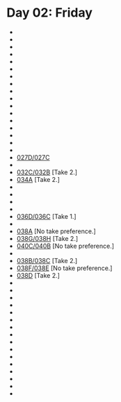 # Day 02: Friday

* [](011C-011A--Take02--.md)
* [](011I-011B--ATake0BTake02--.md)
* [](018A--Take01--.md)
* [](011D--Take04--.md)
* [](011F--Take02--.md)
* [](011E--Take03--.md)
* [](011H-011G--ATake04BTake03--.md)
* [](011K--NoPref.--.md)
* [](011J--Take03--.md)
* [](018B-018C--Take02--.md)
* [](018D--NoPref.--.md)
* [](020A--Take01--.md)
* [](020B-020C--A-Take03B-Take04--.md)
* [](027B--Take01--.md)
* [](035A--Take04--.md)
* [](035B--Take04--.md)
* [](027A--Take02--.md)
* [027D/027C](027D-027C--Take02--.md)
* [](032A--Take01--.md)
* [032C/032B](032C-032B--Take02--.md) [Take 2.]
* [034A](034A--Take02--.md) [Take 2.]
* [](034C--NoPref.--.md)
* [](034B--NoPref.--.md)
* [](034D--NoPref.--.md)
* [](033A.md)
* [036D/036C](036D-036C--Take01--.md) [Take 1.]
* [](036A--Take01--.md)
* [038A](038A.md) [No take preference.]
* [038G/038H](038G-038H--Take02--.md) [Take 2.]
* [040C/040B](040C-040B.md) [No take preference.]
* [](036B--Take03--.md)
* [038B/038C](038B-038C--Take02--.md) [Take 2.]
* [038F/038E](038F-038E.md) [No take preference.]
* [038D](038D--Take02--.md) [Take 2.]
* [](036F--Take02--.md)
* [](042B--Take03--.md)
* [](042A--Take04--.md)
* [](042C--Take02--.md)
* [](042D--Take02--.md)
* [](042E-042F--Take03--.md)
* [](042G-042H.md)
* [](042J-042K--Take02--.md)
* [](042L--Take02--.md)
* [](051A--NoPref.--.md)
* [](051B--Take03--.md)
* [](051C--Take02--.md)
* [](051D--Take01--.md)
* [](047A--Take01--.md)
* [](051F--NoPref.--.md)
* [](051E--Take01--.md)
